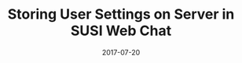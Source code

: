 ---
layout: blog
type: blog
image: images/SUSI_ServerSettings.jpg
title: Storing User Settings on Server in SUSI Web Chat
date: 2017-07-20
permalink: https://blog.fossasia.org/storing-user-settings-on-server-in-susi-web-chat/
labels:
  - FOSSASIA
  - GSoC
  - SUSI.AI
  - Tutorial
  - AJAX
  - Artificial Intelligence
  - FOSSAISA
  - Google Summer of Code
  - Personal Assistant
  - React JS
  - React-Flux
  - Susi
  - SUSI Web Chat
  - susi-accounting
  - User Settings
---